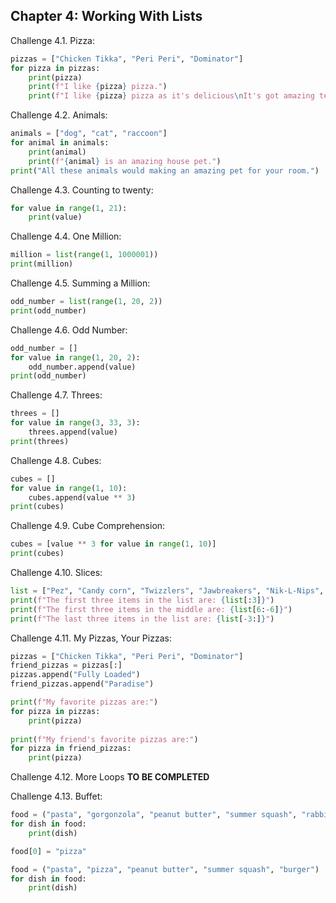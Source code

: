 ## Chapter 4: Working With Lists
Challenge 4.1. Pizza:
```python
pizzas = ["Chicken Tikka", "Peri Peri", "Dominator"]
for pizza in pizzas:
    print(pizza)
    print(f"I like {pizza} pizza.")
    print(f"I like {pizza} pizza as it's delicious\nIt's got amazing texture\nand to an extent {pizza} is also spicy.")
```
Challenge 4.2. Animals:
```python
animals = ["dog", "cat", "raccoon"]
for animal in animals:
    print(animal)
    print(f"{animal} is an amazing house pet.")
print("All these animals would making an amazing pet for your room.")
```
Challenge 4.3. Counting to twenty:
```python
for value in range(1, 21):
    print(value)
```
Challenge 4.4. One Million:
```python
million = list(range(1, 1000001))
print(million)
```
Challenge 4.5. Summing a Million:
```python
odd_number = list(range(1, 20, 2))
print(odd_number)
```
Challenge 4.6. Odd Number:
```python
odd_number = []
for value in range(1, 20, 2):
    odd_number.append(value)
print(odd_number)
```
Challenge 4.7. Threes:
```python
threes = []
for value in range(3, 33, 3):
    threes.append(value)
print(threes)
```
Challenge 4.8. Cubes:
```python
cubes = []
for value in range(1, 10):
    cubes.append(value ** 3)
print(cubes)
```
Challenge 4.9. Cube Comprehension:
```python
cubes = [value ** 3 for value in range(1, 10)]
print(cubes)
```
Challenge 4.10. Slices:
```python
list = ["Pez", "Candy corn", "Twizzlers", "Jawbreakers", "Nik-L-Nips", "Peeps", "Pocky", "Red Vines", "Cotton candy", "Gummi Bears", "Pop Rocks", "Wax lips", "Circus peanuts", "Toblerone", "Blue chips"]
print(f"The first three items in the list are: {list[:3]}")
print(f"The first three items in the middle are: {list[6:-6]}")
print(f"The last three items in the list are: {list[-3:]}")
```
Challenge 4.11. My Pizzas, Your Pizzas:
```python
pizzas = ["Chicken Tikka", "Peri Peri", "Dominator"]
friend_pizzas = pizzas[:]
pizzas.append("Fully Loaded")
friend_pizzas.append("Paradise")

print(f"My favorite pizzas are:")
for pizza in pizzas:
    print(pizza)
    
print(f"My friend's favorite pizzas are:")
for pizza in friend_pizzas:
    print(pizza)
```
Challenge 4.12. More Loops
**TO BE COMPLETED**

Challenge 4.13. Buffet:
```python
food = ("pasta", "gorgonzola", "peanut butter", "summer squash", "rabbits")
for dish in food:
    print(dish)

food[0] = "pizza"

food = ("pasta", "pizza", "peanut butter", "summer squash", "burger")
for dish in food:
    print(dish)
```
